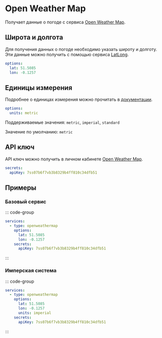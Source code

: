 # Open Weather Map  <in-version value="0.9.0" />

<preview-service name="openweathermap" />

Получает данные о погоде с сервиса [Open Weather Map](https://openweathermap.org/).

<!--@include: ../_parts/extends-base-service.md-->

## Широта и долгота

Для получения данных о погоде необходимо указать широту и долготу. Эти данные можно получить с помощью сервиса [LatLong](https://www.latlong.net/).

```yaml
options:
  lat: 51.5085
  lon: -0.1257
```

## Единицы измерения

Подробнее о единицах измерения можно прочитать в [документации](https://openweathermap.org/weather-data).

```yaml
options:
  units: metric
```

Поддерживаемые значения: `metric`, `imperial`, `standard`

Значение по умолчанию: `metric`

## API ключ

API ключ можно получить в личном кабинете [Open Weather Map](https://home.openweathermap.org/api_keys).

```yaml
secrets:
  apiKey: 7ss07b6f7vb3b8329b4ff810c34dfb51
```

<!--@include: ../_parts/secrets-safety.md-->

## Примеры

### Базовый сервис

::: code-group
```yaml [config.yml]
services:
  - type: openweathermap
    options:
      lat: 51.5085
      lon: -0.1257
    secrets:
      apiKey: 7ss07b6f7vb3b8329b4ff810c34dfb51
```
:::

### Имперская система

::: code-group
```yaml [config.yml]
services:
  - type: openweathermap
    options:
      lat: 51.5085
      lon: -0.1257
      units: imperial
    secrets:
      apiKey: 7ss07b6f7vb3b8329b4ff810c34dfb51
```
:::
